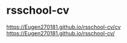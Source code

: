 # rsschool-cv
https://Eugen270181.github.io/rsschool-cv/cv
https://Eugen270181.github.io/rsschool-cv/
